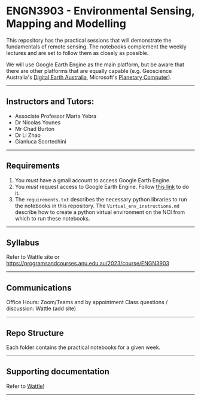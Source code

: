 # ENGN3903 - Environmental Sensing, Mapping and Modelling
This repository has the practical sessions that will demonstrate the fundamentals of remote sensing. The notebooks complement the weekly lectures and are set to follow them as closely as possible.

We will use Google Earth Engine as the main platform, but be aware that there are other platforms that are equally capable (e.g. Geoscience Australia's [Digital Earth Australia](https://github.com/GeoscienceAustralia/dea-notebooks), Microsoft's [Planetary Computer](https://planetarycomputer.microsoft.com/)).

***
## Instructors and Tutors:
- Associate Professor Marta Yebra
- Dr Nicolas Younes
- Mr Chad Burton
- Dr Li Zhao
- Gianluca Scortechini

***
## Requirements
1. You *must* have a gmail account to access Google Earth Engine.
2. You *must* request access to Google Earth Engine. Follow [this link](https://earthengine.google.com/) to do it.
3. The `requirements.txt` describes the necessary python libraries to run the notebooks in this repository. The `Virtual_env_instructions.md` describe how to create a python virtual environment on the NCI from which to run these notebooks.


***
## Syllabus
Refer to Wattle site or https://programsandcourses.anu.edu.au/2023/course/ENGN3903

***
## Communications
Office Hours: Zoom/Teams and by appointment
Class questions / discussion: Wattle (add site)

***
## Repo Structure
Each folder contains the practical notebooks for a given week.

***
## Supporting documentation
Refer to [Wattle](https://wattlecourses.anu.edu.au/course/view.php?id=41168))

***

